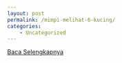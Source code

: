 ```yaml
---
layout: post
permalink: /mimpi-melihat-6-kucing/
categories:
    - Uncategorized
---
```


[Baca Selengkapnya](/07)
